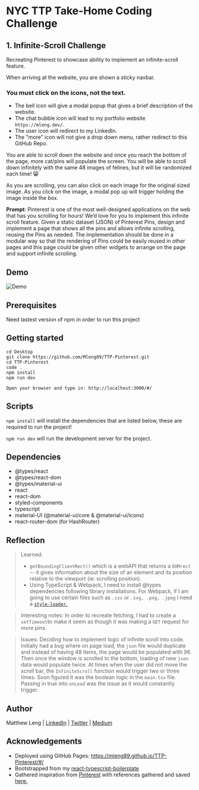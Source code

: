 # NYC TTP Take-Home Coding Challenge

## 1. Infinite-Scroll Challenge

Recreating Pinterest to showcase ability to implement an infinite-scroll feature. 

When arriving at the website, you are shown a sticky navbar. 
### You must click on the icons, not the text.
- The bell icon will give a modal popup that gives a brief description of the website. 
- The chat bubble icon will lead to my portfolio website `https://mleng.dev/`.
- The user icon will redirect to my LinkedIn.
- The "more" icon will not give a drop down menu, rather redirect to this GitHub Repo. 

You are able to scroll down the website and once you reach the bottom of the page, more cat/pins will populate the screen. You will be able to scroll down infinitely with the same 48 images of felines, but it will be randomized each time! :smile_cat:

As you are scrolling, you can also click on each image for the original sized image. As you click on the image, a modal pop up will trigger holding the image inside the box.

**Prompt**: Pinterest is one of the most well-designed applications on the web that has you scrolling for hours! We’d love for you to implement this infinite scroll feature. Given a static dataset (JSON) of Pinterest Pins, design and implement a page that shows all the pins and allows infinite scrolling, reusing the Pins as needed. The implementation should be done in a modular way so that the rendering of Pins could be easily reused in other pages and this page could be given other widgets to arrange on the page and support infinite scrolling.

## Demo
![Demo](https://github.com/Mleng89/TTP-Pinterest/blob/main/public/References/Demo.gif)

## Prerequisites
Need lastest version of npm in order to run this project

## Getting started
```
cd Desktop        
git clone https://github.com/Mleng89/TTP-Pinterest.git         
cd TTP-Pinterest        
code .        
npm install       
npm run dev        

Open your browser and type in: http://localhost:3000/#/
```

## Scripts
`npm install` will install the dependencies that are listed below, these are required to run the project!

`npm run dev` will run the development server for the project.

## Dependencies 
- @types/react
- @types/react-dom
- @types/material-ui
- react
- react-dom
- styled-components
- typescript
- material-UI (@material-ui/core & @material-ui/icons)
- react-router-dom (for HashRouter)


## Reflection
> Learned: 
> - `getBoundingClientRect()` which is a webAPI that returns a `DOMrect` -- it gives information about the size of an element and its position relative to the viewport (ie: scrolling position).
> - Using TypeScript & Webpack, I need to install @types dependencies following library installations. For Webpack, if I am going to use certain files such as `.css` or `.svg, .png, .jpeg` I need a [`style-loader`.](https://webpack.js.org/loaders/style-loader/)

> Interesting notes:
> In order to recreate fetching, I had to create a `setTimeout`to make it seem as though it was making a `GET` request for more pins.

> Issues: Deciding how to implement logic of infinite scroll into code. Initially had a bug where on page load, the `json` file would duplicate and instead of having 48 items, the page would be populated with 96. Then once the window is scrolled to the bottom, loading of new `json` data would populate twice. At times when the user did not move the scroll bar, the `InfiniteScroll` function would trigger two or three times. Soon figured it was the boolean logic in the `main.tsx` file. Passing in true into `onLoad` was the issue as it would constantly trigger.


## Author
Matthew Leng |
[LinkedIn](https://www.linkedin.com/in/matthew-leng/) |
[Twitter](https://twitter.com/matthewleng) |
[Medium](https://mleng89.medium.com/)

## Acknowledgements

- Deployed using GitHub Pages: https://mleng89.github.io/TTP-Pinterest/#/
- Bootstrapped from my [react-typescript-boilerplate](https://github.com/Mleng89/react-typescript-boilerplate)
- Gathered inspiration from [Pinterest](https://www.pinterest.com/) with references gathered and saved [here.](https://github.com/Mleng89/TTP-Pinterest/wiki/References)
